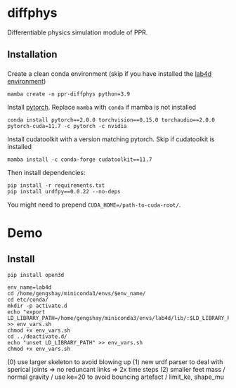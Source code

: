# diffphys

Differentiable physics simulation module of PPR. 

## Installation

### 
Create a clean conda environment (skip if you have installed the [lab4d environment](https://lab4d-org.github.io/lab4d/get_started/))
```
mamba create -n ppr-diffphys python=3.9
```

Install [pytorch](https://pytorch.org/get-started/locally/). Replace `mamba` with `conda` if mamba is not installed
```
conda install pytorch==2.0.0 torchvision==0.15.0 torchaudio==2.0.0 pytorch-cuda=11.7 -c pytorch -c nvidia
```

Install cudatoolkit with a version matching pytorch. Skip if cudatoolkit is installed
```
mamba install -c conda-forge cudatoolkit==11.7
```

Then install dependencies:
```
pip install -r requirements.txt
pip install urdfpy==0.0.22 --no-deps
```
You might need to prepend `CUDA_HOME=/path-to-cuda-root/`.

# Demo


## Install
`pip install open3d`


```
env_name=lab4d
cd /home/gengshay/miniconda3/envs/$env_name/
cd etc/conda/
mkdir -p activate.d
echo "export LD_LIBRARY_PATH=/home/gengshay/miniconda3/envs/lab4d/lib/:$LD_LIBRARY_PATH" >> env_vars.sh
chmod +x env_vars.sh
cd ../deactivate.d/
echo "unset LD_LIBRARY_PATH" >> env_vars.sh
chmod +x env_vars.sh
```

(0) use larger skeleton to avoid blowing up
(1) new urdf parser to deal with sperical joints => no reduncant links => 2x time steps
(2) smaller feet mass / normal gravity / use ke=20 to avoid bouncing artefact / limit_ke, shape_mu

